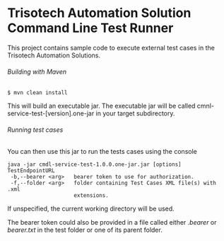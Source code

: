 # Trisotech Automation Solution Command Line Test Runner

This project contains sample code to execute external test cases in the Trisotech Automation Solutions.

###### Building with Maven

```
$ mvn clean install
```

This will build an executable jar. The executable jar will be called cmnl-service-test-[version].one-jar in your target subdirectory.


###### Running test cases
You can then use this jar to run the tests cases using the console

```
java -jar cmdl-service-test-1.0.0.one-jar.jar [options] TestEndpointURL
 -b,--bearer <arg>   bearer token to use for authorization.
 -f,--folder <arg>   folder containing Test Cases XML file(s) with .xml
                     extensions.
```

If unspecified, the current working directory will be used.

The bearer token could also be provided in a file called either _.bearer_ or _bearer.txt_ in the test folder or one of its parent folder.
